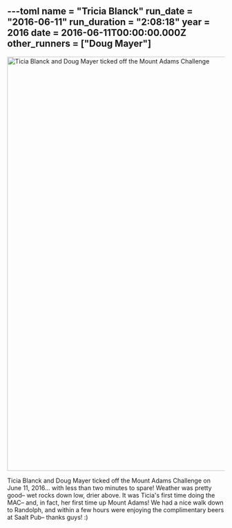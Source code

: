 ---toml
name = "Tricia Blanck"
run_date = "2016-06-11"
run_duration = "2:08:18"
year = 2016
date = 2016-06-11T00:00:00.000Z
other_runners = ["Doug Mayer"]
---
<img src="https://res.cloudinary.com/mount-adams-challenge/f_auto,c_limit,w_1000,h_800/results/tumblro8rb2hoasy1teh94yo11280.jpg" loading="lazy" alt="Ticia Blanck and Doug Mayer ticked off the Mount Adams Challenge" width="1280" height="960">

Ticia Blanck and Doug Mayer ticked off the Mount Adams Challenge on June 11, 2016... with less than two minutes to spare! Weather was pretty good– wet rocks down low, drier above. It was Ticia's first time doing the MAC– and, in fact, her first time up Mount Adams! We had a nice walk down to Randolph, and within a few hours were enjoying the complimentary beers at Saalt Pub– thanks guys! :)
